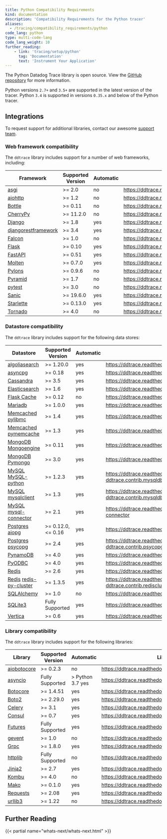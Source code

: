 ```yaml
---
title: Python Compatibility Requirements
kind: documentation
description: 'Compatibility Requirements for the Python tracer'
aliases:
  - /tracing/compatibility_requirements/python
code_lang: python
type: multi-code-lang
code_lang_weight: 10
further_reading:
    - link: 'tracing/setup/python'
      tag: 'Documentation'
      text: 'Instrument Your Application'
---
```


The Python Datadog Trace library is open source. View the [GitHub repository][1] for more information.

Python versions `2.7+` and `3.5+` are supported in the latest version of the tracer. Python `3.4` is supported in versions `0.35.x` and below of the Python tracer.

## Integrations

To request support for additional libraries, contact our awesome [support team][2].

### Web framework compatibility

The `ddtrace` library includes support for a number of web frameworks, including:

| Framework                 | Supported Version | Automatic | Library Documentation                                              |
| ------------------------- | ----------------- | --------- |------------------------------------------------------------------ |
| [asgi][3]                 | >= 2.0            | no | https://ddtrace.readthedocs.io/en/stable/integrations.html#asgi    |
| [aiohttp][4]              | >= 1.2            | no | https://ddtrace.readthedocs.io/en/stable/integrations.html#aiohttp |
| [Bottle][5]               | >= 0.11           | no | https://ddtrace.readthedocs.io/en/stable/integrations.html#bottle  |
| [CherryPy][6]            | >= 11.2.0         | no | https://ddtrace.readthedocs.io/en/stable/integrations.html#cherrypy|
| [Django][7]               | >= 1.8            | yes | https://ddtrace.readthedocs.io/en/stable/integrations.html#django  |
| [djangorestframework][7]  | >= 3.4            | yes | https://ddtrace.readthedocs.io/en/stable/integrations.html#django  |
| [Falcon][8]               | >= 1.0            | no | https://ddtrace.readthedocs.io/en/stable/integrations.html#falcon  |
| [Flask][9]                | >= 0.10           | yes | https://ddtrace.readthedocs.io/en/stable/integrations.html#flask   |
| [FastAPI][10]              | >= 0.51           | yes | https://ddtrace.readthedocs.io/en/stable/integrations.html#fastapi |
| [Molten][11]               | >= 0.7.0          | yes | https://ddtrace.readthedocs.io/en/stable/integrations.html#molten  |
| [Pylons][12]              | >= 0.9.6          | no | https://ddtrace.readthedocs.io/en/stable/integrations.html#pylons  |
| [Pyramid][13]             | >= 1.7            | no | https://ddtrace.readthedocs.io/en/stable/integrations.html#pyramid |
| [pytest][14]              | >= 3.0            | no | https://ddtrace.readthedocs.io/en/stable/integrations.html#pytest  |
| [Sanic][15]               | >= 19.6.0         | yes | https://ddtrace.readthedocs.io/en/stable/integrations.html#sanic   |
| [Starlette][16]           | >= 0.13.0         | yes | https://ddtrace.readthedocs.io/en/stable/integrations.html#starlette |
| [Tornado][17]             | >= 4.0            | no | https://ddtrace.readthedocs.io/en/stable/integrations.html#tornado |



### Datastore compatibility

The `ddtrace` library includes support for the following data stores:

| Datastore                          | Supported Version | Automatic |  Library Documentation                                                                         |
| ---------------------------------- | ----------------- | --------- | --------------------------------------------------------------------------------------------- |
| [algoliasearch][18]                | >= 1.20.0         | yes | https://ddtrace.readthedocs.io/en/stable/integrations.html#algoliasearch                       |
| [asyncpg][19]                      | >= 0.18           | yes | https://ddtrace.readthedocs.io/en/stable/integrations.html#asyncpg                             |
| [Cassandra][20]                    | >= 3.5            | yes | https://ddtrace.readthedocs.io/en/stable/integrations.html#cassandra                           |
| [Elasticsearch][21]                | >= 1.6            | yes | https://ddtrace.readthedocs.io/en/stable/integrations.html#elasticsearch                       |
| [Flask Cache][22]                  | >= 0.12           | no | https://ddtrace.readthedocs.io/en/stable/integrations.html#flask-cache                         |
| [Mariadb][23]                      | >= 1.0.0          | yes | https://ddtrace.readthedocs.io/en/stable/integrations.html#mariadb                             |
| [Memcached][24] [pylibmc][25]      | >= 1.4            | yes | https://ddtrace.readthedocs.io/en/stable/integrations.html#pylibmc                             |
| [Memcached][24] [pymemcache][26]   | >= 1.3            | yes | https://ddtrace.readthedocs.io/en/stable/integrations.html#pymemcache                          |
| [MongoDB][27] [Mongoengine][28]    | >= 0.11           | yes | https://ddtrace.readthedocs.io/en/stable/integrations.html#mongoengine                         |
| [MongoDB][27] [Pymongo][29]        | >= 3.0            | yes | https://ddtrace.readthedocs.io/en/stable/integrations.html#pymongo                             |
| [MySQL][30] [MySQL-python][31]     | >= 1.2.3          | yes | https://ddtrace.readthedocs.io/en/stable/integrations.html#module-ddtrace.contrib.mysqldb      |
| [MySQL][30] [mysqlclient][32]      | >= 1.3            | yes | https://ddtrace.readthedocs.io/en/stable/integrations.html#module-ddtrace.contrib.mysqldb      |
| [MySQL][30] [mysql-connector][33]  | >= 2.1            | yes | https://ddtrace.readthedocs.io/en/stable/integrations.html#mysql-connector                     |
| [Postgres][34] [aiopg][35]         | >= 0.12.0, <=&nbsp;0.16        | yes | https://ddtrace.readthedocs.io/en/stable/integrations.html#aiopg                               |
| [Postgres][34] [psycopg][36]       | >= 2.4            | yes | https://ddtrace.readthedocs.io/en/stable/integrations.html#module-ddtrace.contrib.psycopg      |
| [PynamoDB][37]                     | >= 4.0            | yes | https://ddtrace.readthedocs.io/en/stable/integrations.html#pynamodb                               |
| [PyODBC][38]                       | >= 4.0            | yes | https://ddtrace.readthedocs.io/en/stable/integrations.html#pyodbc                               |
| [Redis][39]                        | >= 2.6            | yes | https://ddtrace.readthedocs.io/en/stable/integrations.html#redis                               |
| [Redis][39] [redis-py-cluster][40] | >= 1.3.5          | yes | https://ddtrace.readthedocs.io/en/stable/integrations.html#module-ddtrace.contrib.rediscluster |
| [SQLAlchemy][41]                   | >= 1.0            | no | https://ddtrace.readthedocs.io/en/stable/integrations.html#sqlalchemy                          |
| [SQLite3][42]                      | Fully Supported   | yes | https://ddtrace.readthedocs.io/en/stable/integrations.html#sqlite                              |
| [Vertica][43]                      | >= 0.6            | yes | https://ddtrace.readthedocs.io/en/stable/integrations.html#vertica                             |

### Library compatibility

The `ddtrace` library includes support for the following libraries:

| Library           | Supported Version |  Automatic       | Library Documentation                                                    |
| ----------------- | ----------------- | ---------------- | ------------------------------------------------------------------------ |
| [aiobotocore][44] | >= 0.2.3          | no | https://ddtrace.readthedocs.io/en/stable/integrations.html#aiobotocore |
| [asyncio][45]     | Fully Supported   | > Python 3.7 yes | https://ddtrace.readthedocs.io/en/stable/integrations.html#asyncio     |
| [Botocore][46]    | >= 1.4.51         | yes | https://ddtrace.readthedocs.io/en/stable/integrations.html#botocore    |
| [Boto2][47]       | >= 2.29.0         | yes | https://ddtrace.readthedocs.io/en/stable/integrations.html#boto2       |
| [Celery][48]      | >= 3.1            | yes | https://ddtrace.readthedocs.io/en/stable/integrations.html#celery      |
| [Consul][49]      | >= 0.7            | yes | https://ddtrace.readthedocs.io/en/stable/integrations.html#consul      |
| [Futures][50]     | Fully Supported   | yes | https://ddtrace.readthedocs.io/en/stable/integrations.html#futures     |
| [gevent][51]      | >= 1.0            | no | https://ddtrace.readthedocs.io/en/stable/integrations.html#gevent      |
| [Grpc][52]        | >= 1.8.0          | yes | https://ddtrace.readthedocs.io/en/stable/integrations.html#grpc        |
| [httplib][53]     | Fully Supported   | no | https://ddtrace.readthedocs.io/en/stable/integrations.html#httplib     |
| [Jinja2][54]      | >= 2.7            | yes | https://ddtrace.readthedocs.io/en/stable/integrations.html#jinja2      |
| [Kombu][55]       | >= 4.0            | no | https://ddtrace.readthedocs.io/en/stable/integrations.html#kombu       |
| [Mako][56]        | >= 0.1.0          | yes | https://ddtrace.readthedocs.io/en/stable/integrations.html#mako        |
| [Requests][57]    | >= 2.08           | yes | https://ddtrace.readthedocs.io/en/stable/integrations.html#requests    |
| [urllib3][58]     | >= 1.22           | no | https://ddtrace.readthedocs.io/en/stable/integrations.html#urllib3     |

## Further Reading

{{< partial name="whats-next/whats-next.html" >}}

[1]: https://github.com/DataDog/dd-trace-py
[2]: /help
[3]: http://asgi.readthedocs.io/
[4]: https://aiohttp.readthedocs.io
[5]: https://bottlepy.org
[6]: https://cherrypy.org/
[7]: https://www.djangoproject.com
[8]: https://falconframework.org
[9]: http://flask.pocoo.org
[10]: https://fastapi.tiangolo.com/
[11]: https://moltenframework.com
[12]: http://pylonsproject.org
[13]: https://trypyramid.com
[14]: https://docs.pytest.org/en/stable/
[15]: https://sanic.readthedocs.io/en/latest/
[16]: https://www.starlette.io/
[17]: http://www.tornadoweb.org
[18]: https://www.algolia.com/doc/
[19]: https://magicstack.github.io/asyncpg
[20]: https://cassandra.apache.org
[21]: https://www.elastic.co/products/elasticsearch
[22]: https://pythonhosted.org/Flask-Cache
[23]: https://mariadb-corporation.github.io/mariadb-connector-python/index.html
[24]: https://memcached.org
[25]: http://sendapatch.se/projects/pylibmc
[26]: https://pymemcache.readthedocs.io
[27]: https://www.mongodb.com/what-is-mongodb
[28]: http://mongoengine.org
[29]: https://api.mongodb.com/python/current
[30]: https://www.mysql.com
[31]: https://pypi.org/project/MySQL-python
[32]: https://pypi.org/project/mysqlclient
[33]: https://dev.mysql.com/doc/connector-python/en/
[34]: https://www.postgresql.org
[35]: https://aiopg.readthedocs.io
[36]: http://initd.org/psycopg
[37]: https://pynamodb.readthedocs.io/en/latest/
[38]: https://pypi.org/project/pyodbc/
[39]: https://redis.io
[40]: https://redis-py-cluster.readthedocs.io
[41]: https://www.sqlalchemy.org
[42]: https://www.sqlite.org
[43]: https://www.vertica.com
[44]: https://pypi.org/project/aiobotocore/
[45]: https://docs.python.org/3/library/asyncio.html
[46]: https://pypi.org/project/botocore/
[47]: http://docs.pythonboto.org/en/latest
[48]: http://www.celeryproject.org
[49]: https://python-consul.readthedocs.io/en/latest/
[50]: https://docs.python.org/3/library/concurrent.futures.html
[51]: http://www.gevent.org
[52]: https://grpc.io
[53]: https://docs.python.org/2/library/httplib.html
[54]: http://jinja.pocoo.org
[55]: https://kombu.readthedocs.io/en/latest
[56]: https://www.makotemplates.org
[57]: https://requests.readthedocs.io/en/master/
[58]: https://urllib3.readthedocs.io/en/stable/
